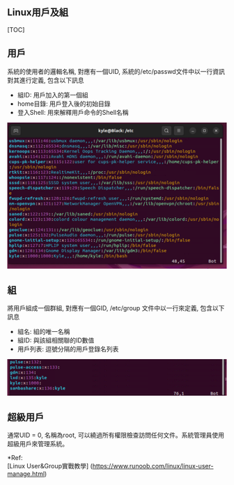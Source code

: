 ## Linux用戶及組

[TOC]

用戶
---
系統的使用者的邏輯名稱, 對應有一個UID, 系統的/etc/passwd文件中以一行資訊對其進行定義, 包含以下訊息

* 組ID: 用戶加入的第一個組
* home目錄: 用戶登入後的初始目錄
* 登入Shell: 用來解釋用戶命令的Shell名稱

![etc/passwd實例](https://github.com/humblekyle/LinuxProgramming/blob/master/%E5%9C%96%E5%BA%AB/etc_passwd%E5%AF%A6%E4%BE%8B.png)

組
---
將用戶組成一個群組, 對應有一個GID, /etc/group 文件中以一行來定義, 包含以下訊息

* 組名: 組的唯一名稱
* 組ID: 與該組相關聯的ID數值
* 用戶列表: 逗號分隔的用戶登錄名列表

![etc/group實例](https://github.com/humblekyle/LinuxProgramming/blob/master/%E5%9C%96%E5%BA%AB/etc_group%E5%AF%A6%E4%BE%8B.png)


超級用戶
---
通常UID = 0, 名稱為root, 可以繞過所有權限檢查訪問任何文件。系統管理員使用超級用戶來管理系統。



*Ref:  
[Linux User&Group實戰教學]
(https://www.runoob.com/linux/linux-user-manage.html)

